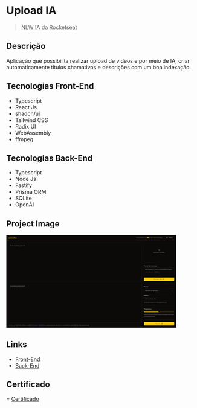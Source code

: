 # Upload IA

> NLW IA da Rocketseat

## Descrição

Aplicação que possibilita realizar upload de videos e por meio de IA, criar automaticamente títulos chamativos e descrições com um boa indexação.

## Tecnologias Front-End

- Typescript
- React Js
- shadcn/ui
- Tailwind CSS
- Radix UI
- WebAssembly
- ffmpeg

## Tecnologias Back-End

- Typescript
- Node Js
- Fastify
- Prisma ORM
- SQLite
- OpenAI

## Project Image

<img src="https://raw.githubusercontent.com/rodolfoHOk/portfolio-img/main/images/nlw-ia-01.png" alt="NLW Spacetime Image 01" width="450"/>

## Links

- [Front-End](https://github.com/rodolfoHOk/rocketseat.nlw-ia/tree/main/upload-ia-web)
- [Back-End](https://github.com/rodolfoHOk/rocketseat.nlw-ia/tree/main/upload-ia-api)

## Certificado

= [Certificado](certificate.pdf)
